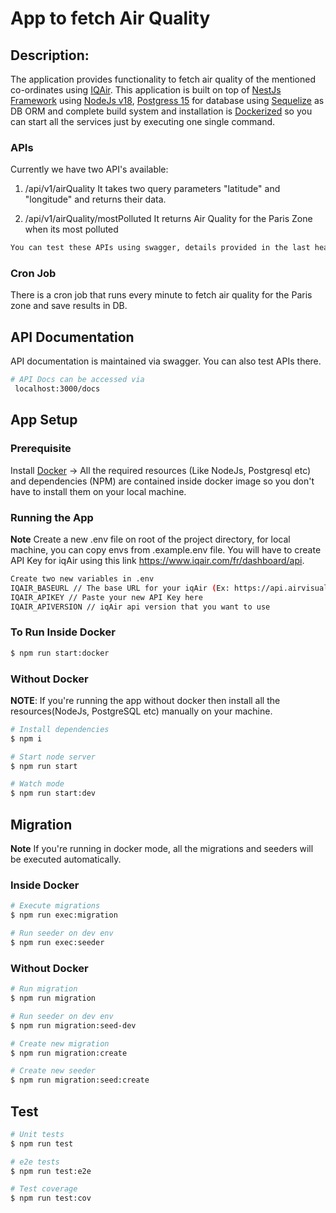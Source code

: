 # App to fetch Air Quality

## Description:

The application provides functionality to fetch air quality of the mentioned co-ordinates using [IQAir](https://www.iqair.com/).
This application is built on top of [NestJs Framework](https://nestjs.com/) using [NodeJs v18](https://nodejs.org/de/blog/announcements/v18-release-announce/), [Postgress 15](https://www.postgresql.org/about/news/postgresql-15-released-2526/) for database using [Sequelize](https://sequelize.org/) as DB ORM and complete build system and installation is [Dockerized](https://www.docker.com/) so you can start all the services just by executing one single command.


### APIs
Currently we have two API's available:
1. /api/v1/airQuality
It takes two query parameters "latitude" and "longitude" and returns their data.

2. /api/v1/airQuality/mostPolluted
It returns Air Quality for the Paris Zone when its most polluted

```bash
You can test these APIs using swagger, details provided in the last heading
```

### Cron Job
There is a cron job that runs every minute to fetch air quality for the Paris zone and save results in DB.

## API Documentation
API documentation is maintained via swagger. You can also test APIs there.
```bash
# API Docs can be accessed via
 localhost:3000/docs
```

## App Setup
### Prerequisite
Install [Docker](https://docs.docker.com/engine/install/) -> All the required resources (Like NodeJs, Postgresql etc) and dependencies (NPM) are contained inside docker image so you don't have to install them on your local machine.

### Running the App
**Note** Create a new .env file on root of the project directory, for local machine, you can copy envs from .example.env file. You will have to create API Key for iqAir using this link https://www.iqair.com/fr/dashboard/api.
```bash
Create two new variables in .env
IQAIR_BASEURL // The base URL for your iqAir (Ex: https://api.airvisual.com)
IQAIR_APIKEY // Paste your new API Key here
IQAIR_APIVERSION // iqAir api version that you want to use
```

### To Run Inside Docker
```bash
$ npm run start:docker
```

### Without Docker
**NOTE**: If you're running the app without docker then install all the resources(NodeJs, PostgreSQL etc) manually on your machine.
```bash
# Install dependencies
$ npm i

# Start node server
$ npm run start

# Watch mode
$ npm run start:dev

```

## Migration
**Note** If you're running in docker mode, all the migrations and seeders will be executed automatically.
### Inside Docker
```bash
# Execute migrations
$ npm run exec:migration

# Run seeder on dev env
$ npm run exec:seeder
```

### Without Docker
```bash
# Run migration
$ npm run migration

# Run seeder on dev env
$ npm run migration:seed-dev

# Create new migration
$ npm run migration:create

# Create new seeder
$ npm run migration:seed:create
```

## Test

```bash
# Unit tests
$ npm run test

# e2e tests
$ npm run test:e2e

# Test coverage
$ npm run test:cov
```

